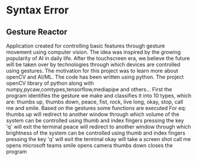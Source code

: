 # Syntax Error
## Gesture Reactor
Application created for controlling basic features through gesture movement using computer vision. 
The idea was inspired by the growing popularity of AI in daily life.
After the touchscreen era, we believe the future will be taken over by technologies through which devices are controlled using gestures.
The motivation for this project was to learn more about openCV and AI/ML.
The code has been written using python.
The project openCV library of python along with numpy,pycaw,comtypes,tensorflow,mediapipe and others...
First the program identifies the gesture we make and classifies it into 10 types, which are:
thumbs up, thumbs down, peace, fist, rock, live long, okay, stop, call me and smile.
Based on the gestures some functions are executed
For eq:
thumbs up will redirect to another window through which volume of the system can be controlled using thumb and index fingers
        pressing the key 'q' will exit the terminal
peace will redirect to another window through which brightness of the system can be controlled using thumb and index fingers
        pressing the key 'q' will exit the terminal
okay will take a screen shot 
call me opens microsoft teams
smile opens camera
thumbs down closes the program
